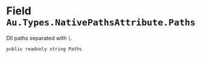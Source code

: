 # Field `Au.Types.NativePathsAttribute.Paths`

Dll paths separated with `|`.

```
public readonly string Paths
```